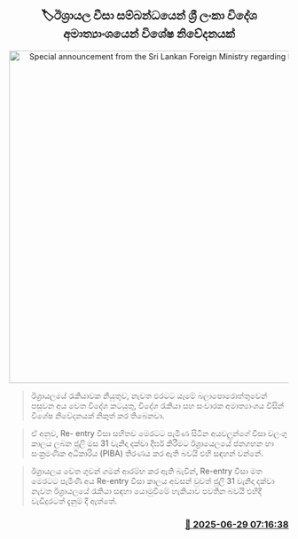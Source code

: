 <p align='center'><b><h2 align='center' title='Special announcement from the Sri Lankan Foreign Ministry regarding Israeli visas'>🏷ඊශ්‍රායල වීසා සම්බන්ධයෙන් ශ්‍රී ලංකා විදේශ අමාත්‍යාංශයෙන් විශේෂ නිවේදනයක්</h2></b></p>
<p align='center'><img src='https://helakuru.sgp1.cdn.digitaloceanspaces.com/esana/images/lib/israel-tt.jpg' width='600' alt='Special announcement from the Sri Lankan Foreign Ministry regarding Israeli visas'></p>

> ඊශ්‍රායලයේ රැකියාවක නියුතුව, නැවත එරටට යෑමේ බලාපොරොත්තුවෙන් පසුවන අය වෙත විදේශ කටයුතු, විදේශ රැකියා සහ සංචාරක අමාත්‍යාංශය විසින් විශේෂ නිවේදනයක් නිකුත් කර තිබෙනවා.

> ඒ අනුව, Re- entry වීසා සහිතව මෙරටට පැමිණ සිටින අයවලුන්ගේ වීසා වලංගු කාලය ලබන ජූලි මස 31 වැනිදා දක්වා දීර්ඝ කිරීමට ඊශ්‍රායෙලයේ ජනගහන හා සංක්‍රමණික අධිකාරිය (PIBA) තීරණය කර ඇති බවයි එහි සඳහන් වන්නේ.

> ඊශ්‍රායලය වෙත ගුවන් ගමන් ආරම්භ කර ඇති බැවින්, Re-entry වීසා මත මෙරටට පැමිණි අය Re-entry වීසා කාලය අවසන් වුවත් ජූලි 31 වැනිදා දක්වා නැවත ඊශ්‍රායලයේ රැකියා සඳහා යොමුවීමේ හැකියාව පවතින බවයි එහිදී වැඩිදුරටත් දැනුම් දී ඇත්තේ.



<h3 align='right'><a href='https://www.helakuru.lk/esana/p/111427/'>📅 2025-06-29 07:16:38</a></h3>

